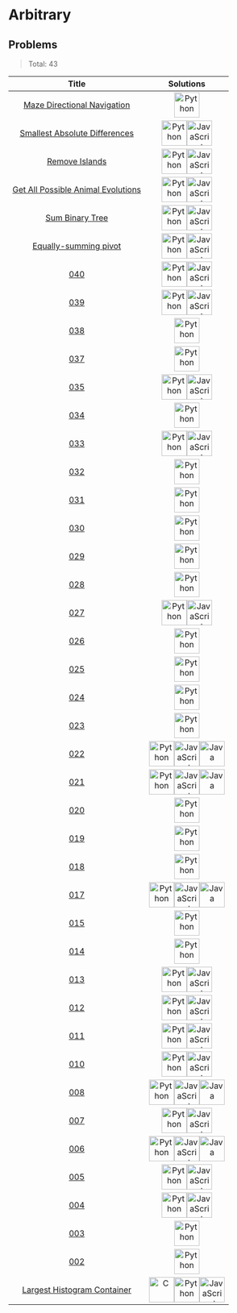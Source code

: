 # Arbitrary

## Problems

> Total: 43

| Title                                                                        | Solutions                                                                                                                                                                                                                                                                                                                                                                                                                                                                                                                                       |
| :--------------------------------------------------------------------------: | :---------------------------------------------------------------------------------------------------------------------------------------------------------------------------------------------------------------------------------------------------------------------------------------------------------------------------------------------------------------------------------------------------------------------------------------------------------------------------------------------------------------------------------------------: |
| [Maze Directional Navigation](../../problems/Arbitrary/047/README.md)        | [<img src="https://res.cloudinary.com/rascaltwo/image/upload/v1631924087/python_xzdlti.svg" alt="Python" title="Python" width="50" />](../../problems/Arbitrary/047/solve.py)                                                                                                                                                                                                                                                                                                                                                                   |
| [Smallest Absolute Differences](../../problems/Arbitrary/046/README.md)      | [<img src="https://res.cloudinary.com/rascaltwo/image/upload/v1631924087/python_xzdlti.svg" alt="Python" title="Python" width="50" />](../../problems/Arbitrary/046/solve.py)[<img src="https://res.cloudinary.com/rascaltwo/image/upload/v1631924076/javascript_ehszr7.svg" alt="JavaScript" title="JavaScript" width="50" />](../../problems/Arbitrary/046/solve.js)                                                                                                                                                                          |
| [Remove Islands](../../problems/Arbitrary/045/README.md)                     | [<img src="https://res.cloudinary.com/rascaltwo/image/upload/v1631924087/python_xzdlti.svg" alt="Python" title="Python" width="50" />](../../problems/Arbitrary/045/solve.py)[<img src="https://res.cloudinary.com/rascaltwo/image/upload/v1631924076/javascript_ehszr7.svg" alt="JavaScript" title="JavaScript" width="50" />](../../problems/Arbitrary/045/solve.js)                                                                                                                                                                          |
| [Get All Possible Animal Evolutions](../../problems/Arbitrary/044/README.md) | [<img src="https://res.cloudinary.com/rascaltwo/image/upload/v1631924087/python_xzdlti.svg" alt="Python" title="Python" width="50" />](../../problems/Arbitrary/044/solve.py)[<img src="https://res.cloudinary.com/rascaltwo/image/upload/v1631924076/javascript_ehszr7.svg" alt="JavaScript" title="JavaScript" width="50" />](../../problems/Arbitrary/044/solve.js)                                                                                                                                                                          |
| [Sum Binary Tree](../../problems/Arbitrary/043/README.md)                    | [<img src="https://res.cloudinary.com/rascaltwo/image/upload/v1631924087/python_xzdlti.svg" alt="Python" title="Python" width="50" />](../../problems/Arbitrary/043/solve.py)[<img src="https://res.cloudinary.com/rascaltwo/image/upload/v1631924076/javascript_ehszr7.svg" alt="JavaScript" title="JavaScript" width="50" />](../../problems/Arbitrary/043/solve.js)                                                                                                                                                                          |
| [Equally-summing pivot](../../problems/Arbitrary/042/README.md)              | [<img src="https://res.cloudinary.com/rascaltwo/image/upload/v1631924087/python_xzdlti.svg" alt="Python" title="Python" width="50" />](../../problems/Arbitrary/042/solve.py)[<img src="https://res.cloudinary.com/rascaltwo/image/upload/v1631924076/javascript_ehszr7.svg" alt="JavaScript" title="JavaScript" width="50" />](../../problems/Arbitrary/042/solve.js)                                                                                                                                                                          |
| [040](../../problems/Arbitrary/040/README.md)                                | [<img src="https://res.cloudinary.com/rascaltwo/image/upload/v1631924087/python_xzdlti.svg" alt="Python" title="Python" width="50" />](../../problems/Arbitrary/040/solve.py)[<img src="https://res.cloudinary.com/rascaltwo/image/upload/v1631924076/javascript_ehszr7.svg" alt="JavaScript" title="JavaScript" width="50" />](../../problems/Arbitrary/040/solve.js)                                                                                                                                                                          |
| [039](../../problems/Arbitrary/039/README.md)                                | [<img src="https://res.cloudinary.com/rascaltwo/image/upload/v1631924087/python_xzdlti.svg" alt="Python" title="Python" width="50" />](../../problems/Arbitrary/039/solve.py)[<img src="https://res.cloudinary.com/rascaltwo/image/upload/v1631924076/javascript_ehszr7.svg" alt="JavaScript" title="JavaScript" width="50" />](../../problems/Arbitrary/039/solve.js)                                                                                                                                                                          |
| [038](../../problems/Arbitrary/038/README.md)                                | [<img src="https://res.cloudinary.com/rascaltwo/image/upload/v1631924087/python_xzdlti.svg" alt="Python" title="Python" width="50" />](../../problems/Arbitrary/038/solve.py)                                                                                                                                                                                                                                                                                                                                                                   |
| [037](../../problems/Arbitrary/037/README.md)                                | [<img src="https://res.cloudinary.com/rascaltwo/image/upload/v1631924087/python_xzdlti.svg" alt="Python" title="Python" width="50" />](../../problems/Arbitrary/037/solve.py)                                                                                                                                                                                                                                                                                                                                                                   |
| [035](../../problems/Arbitrary/035/README.md)                                | [<img src="https://res.cloudinary.com/rascaltwo/image/upload/v1631924087/python_xzdlti.svg" alt="Python" title="Python" width="50" />](../../problems/Arbitrary/035/solve.py)[<img src="https://res.cloudinary.com/rascaltwo/image/upload/v1631924076/javascript_ehszr7.svg" alt="JavaScript" title="JavaScript" width="50" />](../../problems/Arbitrary/035/solve.js)                                                                                                                                                                          |
| [034](../../problems/Arbitrary/034/README.md)                                | [<img src="https://res.cloudinary.com/rascaltwo/image/upload/v1631924087/python_xzdlti.svg" alt="Python" title="Python" width="50" />](../../problems/Arbitrary/034/solve.py)                                                                                                                                                                                                                                                                                                                                                                   |
| [033](../../problems/Arbitrary/033/README.md)                                | [<img src="https://res.cloudinary.com/rascaltwo/image/upload/v1631924087/python_xzdlti.svg" alt="Python" title="Python" width="50" />](../../problems/Arbitrary/033/solve.py)[<img src="https://res.cloudinary.com/rascaltwo/image/upload/v1631924076/javascript_ehszr7.svg" alt="JavaScript" title="JavaScript" width="50" />](../../problems/Arbitrary/033/solve.js)                                                                                                                                                                          |
| [032](../../problems/Arbitrary/032/README.md)                                | [<img src="https://res.cloudinary.com/rascaltwo/image/upload/v1631924087/python_xzdlti.svg" alt="Python" title="Python" width="50" />](../../problems/Arbitrary/032/solve.py)                                                                                                                                                                                                                                                                                                                                                                   |
| [031](../../problems/Arbitrary/031/README.md)                                | [<img src="https://res.cloudinary.com/rascaltwo/image/upload/v1631924087/python_xzdlti.svg" alt="Python" title="Python" width="50" />](../../problems/Arbitrary/031/solve.py)                                                                                                                                                                                                                                                                                                                                                                   |
| [030](../../problems/Arbitrary/030/README.md)                                | [<img src="https://res.cloudinary.com/rascaltwo/image/upload/v1631924087/python_xzdlti.svg" alt="Python" title="Python" width="50" />](../../problems/Arbitrary/030/solve.py)                                                                                                                                                                                                                                                                                                                                                                   |
| [029](../../problems/Arbitrary/029/README.md)                                | [<img src="https://res.cloudinary.com/rascaltwo/image/upload/v1631924087/python_xzdlti.svg" alt="Python" title="Python" width="50" />](../../problems/Arbitrary/029/solve.py)                                                                                                                                                                                                                                                                                                                                                                   |
| [028](../../problems/Arbitrary/028/README.md)                                | [<img src="https://res.cloudinary.com/rascaltwo/image/upload/v1631924087/python_xzdlti.svg" alt="Python" title="Python" width="50" />](../../problems/Arbitrary/028/solve.py)                                                                                                                                                                                                                                                                                                                                                                   |
| [027](../../problems/Arbitrary/027/README.md)                                | [<img src="https://res.cloudinary.com/rascaltwo/image/upload/v1631924087/python_xzdlti.svg" alt="Python" title="Python" width="50" />](../../problems/Arbitrary/027/solve.py)[<img src="https://res.cloudinary.com/rascaltwo/image/upload/v1631924076/javascript_ehszr7.svg" alt="JavaScript" title="JavaScript" width="50" />](../../problems/Arbitrary/027/solve.js)                                                                                                                                                                          |
| [026](../../problems/Arbitrary/026/README.md)                                | [<img src="https://res.cloudinary.com/rascaltwo/image/upload/v1631924087/python_xzdlti.svg" alt="Python" title="Python" width="50" />](../../problems/Arbitrary/026/solve.py)                                                                                                                                                                                                                                                                                                                                                                   |
| [025](../../problems/Arbitrary/025/README.md)                                | [<img src="https://res.cloudinary.com/rascaltwo/image/upload/v1631924087/python_xzdlti.svg" alt="Python" title="Python" width="50" />](../../problems/Arbitrary/025/solve.py)                                                                                                                                                                                                                                                                                                                                                                   |
| [024](../../problems/Arbitrary/024/README.md)                                | [<img src="https://res.cloudinary.com/rascaltwo/image/upload/v1631924087/python_xzdlti.svg" alt="Python" title="Python" width="50" />](../../problems/Arbitrary/024/solve.py)                                                                                                                                                                                                                                                                                                                                                                   |
| [023](../../problems/Arbitrary/023/README.md)                                | [<img src="https://res.cloudinary.com/rascaltwo/image/upload/v1631924087/python_xzdlti.svg" alt="Python" title="Python" width="50" />](../../problems/Arbitrary/023/solve.py)                                                                                                                                                                                                                                                                                                                                                                   |
| [022](../../problems/Arbitrary/022/README.md)                                | [<img src="https://res.cloudinary.com/rascaltwo/image/upload/v1631924087/python_xzdlti.svg" alt="Python" title="Python" width="50" />](../../problems/Arbitrary/022/solve.py)[<img src="https://res.cloudinary.com/rascaltwo/image/upload/v1631924076/javascript_ehszr7.svg" alt="JavaScript" title="JavaScript" width="50" />](../../problems/Arbitrary/022/solve.js)[<img src="https://res.cloudinary.com/rascaltwo/image/upload/v1631924076/java_un8ru7.svg" alt="Java" title="Java" width="50" />](../../problems/Arbitrary/022/solve.java) |
| [021](../../problems/Arbitrary/021/README.md)                                | [<img src="https://res.cloudinary.com/rascaltwo/image/upload/v1631924087/python_xzdlti.svg" alt="Python" title="Python" width="50" />](../../problems/Arbitrary/021/solve.py)[<img src="https://res.cloudinary.com/rascaltwo/image/upload/v1631924076/javascript_ehszr7.svg" alt="JavaScript" title="JavaScript" width="50" />](../../problems/Arbitrary/021/solve.js)[<img src="https://res.cloudinary.com/rascaltwo/image/upload/v1631924076/java_un8ru7.svg" alt="Java" title="Java" width="50" />](../../problems/Arbitrary/021/solve.java) |
| [020](../../problems/Arbitrary/020/README.md)                                | [<img src="https://res.cloudinary.com/rascaltwo/image/upload/v1631924087/python_xzdlti.svg" alt="Python" title="Python" width="50" />](../../problems/Arbitrary/020/solve.py)                                                                                                                                                                                                                                                                                                                                                                   |
| [019](../../problems/Arbitrary/019/README.md)                                | [<img src="https://res.cloudinary.com/rascaltwo/image/upload/v1631924087/python_xzdlti.svg" alt="Python" title="Python" width="50" />](../../problems/Arbitrary/019/solve.py)                                                                                                                                                                                                                                                                                                                                                                   |
| [018](../../problems/Arbitrary/018/README.md)                                | [<img src="https://res.cloudinary.com/rascaltwo/image/upload/v1631924087/python_xzdlti.svg" alt="Python" title="Python" width="50" />](../../problems/Arbitrary/018/solve.py)                                                                                                                                                                                                                                                                                                                                                                   |
| [017](../../problems/Arbitrary/017/README.md)                                | [<img src="https://res.cloudinary.com/rascaltwo/image/upload/v1631924087/python_xzdlti.svg" alt="Python" title="Python" width="50" />](../../problems/Arbitrary/017/solve.py)[<img src="https://res.cloudinary.com/rascaltwo/image/upload/v1631924076/javascript_ehszr7.svg" alt="JavaScript" title="JavaScript" width="50" />](../../problems/Arbitrary/017/solve.js)[<img src="https://res.cloudinary.com/rascaltwo/image/upload/v1631924076/java_un8ru7.svg" alt="Java" title="Java" width="50" />](../../problems/Arbitrary/017/solve.java) |
| [015](../../problems/Arbitrary/015/README.md)                                | [<img src="https://res.cloudinary.com/rascaltwo/image/upload/v1631924087/python_xzdlti.svg" alt="Python" title="Python" width="50" />](../../problems/Arbitrary/015/solve.py)                                                                                                                                                                                                                                                                                                                                                                   |
| [014](../../problems/Arbitrary/014/README.md)                                | [<img src="https://res.cloudinary.com/rascaltwo/image/upload/v1631924087/python_xzdlti.svg" alt="Python" title="Python" width="50" />](../../problems/Arbitrary/014/solve.py)                                                                                                                                                                                                                                                                                                                                                                   |
| [013](../../problems/Arbitrary/013/README.md)                                | [<img src="https://res.cloudinary.com/rascaltwo/image/upload/v1631924087/python_xzdlti.svg" alt="Python" title="Python" width="50" />](../../problems/Arbitrary/013/solve.py)[<img src="https://res.cloudinary.com/rascaltwo/image/upload/v1631924076/javascript_ehszr7.svg" alt="JavaScript" title="JavaScript" width="50" />](../../problems/Arbitrary/013/solve.js)                                                                                                                                                                          |
| [012](../../problems/Arbitrary/012/README.md)                                | [<img src="https://res.cloudinary.com/rascaltwo/image/upload/v1631924087/python_xzdlti.svg" alt="Python" title="Python" width="50" />](../../problems/Arbitrary/012/solve.py)[<img src="https://res.cloudinary.com/rascaltwo/image/upload/v1631924076/javascript_ehszr7.svg" alt="JavaScript" title="JavaScript" width="50" />](../../problems/Arbitrary/012/solve.js)                                                                                                                                                                          |
| [011](../../problems/Arbitrary/011/README.md)                                | [<img src="https://res.cloudinary.com/rascaltwo/image/upload/v1631924087/python_xzdlti.svg" alt="Python" title="Python" width="50" />](../../problems/Arbitrary/011/solve.py)[<img src="https://res.cloudinary.com/rascaltwo/image/upload/v1631924076/javascript_ehszr7.svg" alt="JavaScript" title="JavaScript" width="50" />](../../problems/Arbitrary/011/solve.js)                                                                                                                                                                          |
| [010](../../problems/Arbitrary/010/README.md)                                | [<img src="https://res.cloudinary.com/rascaltwo/image/upload/v1631924087/python_xzdlti.svg" alt="Python" title="Python" width="50" />](../../problems/Arbitrary/010/solve.py)[<img src="https://res.cloudinary.com/rascaltwo/image/upload/v1631924076/javascript_ehszr7.svg" alt="JavaScript" title="JavaScript" width="50" />](../../problems/Arbitrary/010/solve.js)                                                                                                                                                                          |
| [008](../../problems/Arbitrary/008/README.md)                                | [<img src="https://res.cloudinary.com/rascaltwo/image/upload/v1631924087/python_xzdlti.svg" alt="Python" title="Python" width="50" />](../../problems/Arbitrary/008/solve.py)[<img src="https://res.cloudinary.com/rascaltwo/image/upload/v1631924076/javascript_ehszr7.svg" alt="JavaScript" title="JavaScript" width="50" />](../../problems/Arbitrary/008/solve.js)[<img src="https://res.cloudinary.com/rascaltwo/image/upload/v1631924076/java_un8ru7.svg" alt="Java" title="Java" width="50" />](../../problems/Arbitrary/008/solve.java) |
| [007](../../problems/Arbitrary/007/README.md)                                | [<img src="https://res.cloudinary.com/rascaltwo/image/upload/v1631924087/python_xzdlti.svg" alt="Python" title="Python" width="50" />](../../problems/Arbitrary/007/solve.py)[<img src="https://res.cloudinary.com/rascaltwo/image/upload/v1631924076/javascript_ehszr7.svg" alt="JavaScript" title="JavaScript" width="50" />](../../problems/Arbitrary/007/solve.js)                                                                                                                                                                          |
| [006](../../problems/Arbitrary/006/README.md)                                | [<img src="https://res.cloudinary.com/rascaltwo/image/upload/v1631924087/python_xzdlti.svg" alt="Python" title="Python" width="50" />](../../problems/Arbitrary/006/solve.py)[<img src="https://res.cloudinary.com/rascaltwo/image/upload/v1631924076/javascript_ehszr7.svg" alt="JavaScript" title="JavaScript" width="50" />](../../problems/Arbitrary/006/solve.js)[<img src="https://res.cloudinary.com/rascaltwo/image/upload/v1631924076/java_un8ru7.svg" alt="Java" title="Java" width="50" />](../../problems/Arbitrary/006/solve.java) |
| [005](../../problems/Arbitrary/005/README.md)                                | [<img src="https://res.cloudinary.com/rascaltwo/image/upload/v1631924087/python_xzdlti.svg" alt="Python" title="Python" width="50" />](../../problems/Arbitrary/005/solve.py)[<img src="https://res.cloudinary.com/rascaltwo/image/upload/v1631924076/javascript_ehszr7.svg" alt="JavaScript" title="JavaScript" width="50" />](../../problems/Arbitrary/005/solve.js)                                                                                                                                                                          |
| [004](../../problems/Arbitrary/004/README.md)                                | [<img src="https://res.cloudinary.com/rascaltwo/image/upload/v1631924087/python_xzdlti.svg" alt="Python" title="Python" width="50" />](../../problems/Arbitrary/004/solve.py)[<img src="https://res.cloudinary.com/rascaltwo/image/upload/v1631924076/javascript_ehszr7.svg" alt="JavaScript" title="JavaScript" width="50" />](../../problems/Arbitrary/004/solve.js)                                                                                                                                                                          |
| [003](../../problems/Arbitrary/003/README.md)                                | [<img src="https://res.cloudinary.com/rascaltwo/image/upload/v1631924087/python_xzdlti.svg" alt="Python" title="Python" width="50" />](../../problems/Arbitrary/003/solve.py)                                                                                                                                                                                                                                                                                                                                                                   |
| [002](../../problems/Arbitrary/002/README.md)                                | [<img src="https://res.cloudinary.com/rascaltwo/image/upload/v1631924087/python_xzdlti.svg" alt="Python" title="Python" width="50" />](../../problems/Arbitrary/002/solve.py)                                                                                                                                                                                                                                                                                                                                                                   |
| [Largest Histogram Container](../../problems/Arbitrary/001/README.md)        | [<img src="https://res.cloudinary.com/rascaltwo/image/upload/v1631924062/c_q3vz0d.svg" alt="C" title="C" width="50" />](../../problems/Arbitrary/001/solve.c)[<img src="https://res.cloudinary.com/rascaltwo/image/upload/v1631924087/python_xzdlti.svg" alt="Python" title="Python" width="50" />](../../problems/Arbitrary/001/solve.py)[<img src="https://res.cloudinary.com/rascaltwo/image/upload/v1631924076/javascript_ehszr7.svg" alt="JavaScript" title="JavaScript" width="50" />](../../problems/Arbitrary/001/solve.js)             |
